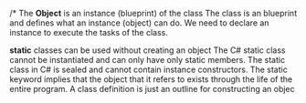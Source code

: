 /* The **Object** is an instance (blueprint) of the class
The class is an blueprint and defines what an instance (object) can do. We need to declare an instance to execute the tasks of the class.

**static** classes can be used without creating an object
The C# static class cannot be instantiated and can only have only static members. The static class in C# is sealed and cannot contain instance constructors.
The static keyword implies that the object that it refers to exists through the life of the entire program. A class definition is just an outline for constructing an objec